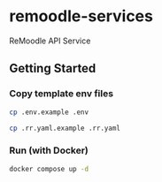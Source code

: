 # remoodle-services

ReMoodle API Service

## Getting Started

### Copy template env files

```bash
cp .env.example .env
```

```bash
cp .rr.yaml.example .rr.yaml
```

### Run (with Docker)

```bash
docker compose up -d
```
